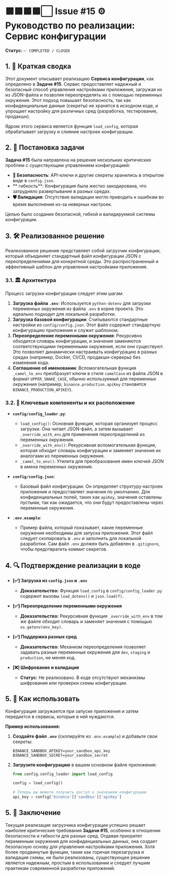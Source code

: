 # 🟩🟩🟩🟩⬜ Issue #15 ⚙️ Руководство по реализации: Сервис конфигурации

**Статус:** `✅ COMPLETED / CLOSED`

## 1. 📝 Краткая сводка

Этот документ описывает реализацию **Сервиса конфигурации**, как определено в **Задаче #15**. Сервис предоставляет надежный и безопасный способ управления настройками приложения, загружая их из JSON-файла и позволяя переопределять их с помощью переменных окружения. Этот подход повышает безопасность, так как конфиденциальные данные (секреты) не хранятся в исходном коде, и упрощает настройку для различных сред (разработка, тестирование, продакшн).

Ядром этого сервиса является функция `load_config`, которая обрабатывает загрузку и слияние настроек конфигурации.

## 2. 🎯 Постановка задачи

**Задача #15** была направлена на решение нескольких критических проблем с существующим управлением конфигурацией:
- **🔑 Безопасность**: API-ключи и другие секреты хранились в открытом виде в `config.json`.
- ** гибкость**: Конфигурация была жестко закодирована, что затрудняло развертывание в разных средах.
- **🛡️ Валидация**: Отсутствие валидации могло приводить к ошибкам во время выполнения из-за неверных настроек.

Целью было создание безопасной, гибкой и валидируемой системы конфигурации.

## 3. 🛠️ Реализованное решение

Реализованное решение представляет собой загрузчик конфигурации, который объединяет стандартный файл конфигурации JSON с переопределениями для конкретной среды. Это распространенный и эффективный шаблон для управления настройками приложения.

### 3.1. 🏛️ Архитектура

Процесс загрузки конфигурации следует этим шагам:

1.  **Загрузка файла `.env`**: Используется `python-dotenv` для загрузки переменных окружения из файла `.env` в корне проекта. Это идеально подходит для локальной разработки.
2.  **Загрузка базовой конфигурации**: Считываются стандартные настройки из `config/config.json`. Этот файл содержит стандартную конфигурацию приложения и служит шаблоном.
3.  **Переопределение переменными окружения**: Рекурсивно обходится словарь конфигурации, и значения заменяются соответствующими переменными окружения, если они существуют. Это позволяет динамически настраивать конфигурацию в разных средах (например, Docker, CI/CD, продакшн-серверы) без изменения кода.
4.  **Соглашение об именовании**: Вспомогательная функция `_camel_to_env` преобразует ключи в стиле `camelCase` из файла JSON в формат `UPPER_SNAKE_CASE`, обычно используемый для переменных окружения (например, `binance.production.apiKey` становится `BINANCE_PRODUCTION_APIKEY`).

### 3.2. 🧩 Ключевые компоненты и их расположение

- **`config/config_loader.py`**:
    - `load_config()`: Основная функция, которая организует процесс загрузки. Она читает JSON-файл, а затем вызывает `_override_with_env` для применения переопределений из переменных окружения.
    - `_override_with_env()`: Рекурсивная вспомогательная функция, которая обходит словарь конфигурации и заменяет значения их аналогами из переменных окружения.
    - `_camel_to_env()`: Утилита для преобразования имен ключей JSON в имена переменных окружения.

- **`config/config.json`**:
    - Базовый файл конфигурации. Он определяет структуру настроек приложения и предоставляет значения по умолчанию. Для конфиденциальных полей, таких как `apiKey`, значения оставлены пустыми, так как ожидается, что они будут предоставлены через переменные окружения.

- **`.env.example`**:
    - Пример файла, который показывает, какие переменные окружения необходимы для запуска приложения. Этот файл следует скопировать в `.env` и заполнить для локальной разработки. Сам файл `.env` должен быть добавлен в `.gitignore`, чтобы предотвратить коммит секретов.

## 4. 🔍 Подтверждение реализации в коде

- **[✅] Загрузка из `config.json` и `.env`**
  - **Доказательство:** Функция `load_config` в `config/config_loader.py` содержит вызовы `load_dotenv()` и `json.load(f)`.

- **[✅] Переопределение переменными окружения**
  - **Доказательство:** Рекурсивная функция `_override_with_env` в том же файле обходит словарь и заменяет значения с помощью `os.getenv(env_key)`.

- **[✅] Поддержка разных сред**
  - **Доказательство:** Механизм переопределения позволяет задавать разные переменные окружения для `dev`, `staging` и `production`, не меняя код.

- **[❌] Шифрование и валидация**
  - **Статус:** Не реализовано. В коде отсутствуют механизмы шифрования или проверки схемы конфигурации.

## 5. 🚀 Как использовать

Конфигурация загружается при запуске приложения и затем передается в сервисы, которые в ней нуждаются.

**Пример использования:**

1.  **Создайте файл `.env`** (скопируйте из `.env.example`) и добавьте свои секреты:
    ```
    BINANCE_SANDBOX_APIKEY=your_sandbox_api_key
    BINANCE_SANDBOX_SECRET=your_sandbox_secret
    ```

2.  **Загрузите конфигурацию** в вашем основном файле приложения:
    ```python
    from config.config_loader import load_config

    config = load_config()

    # Теперь вы можете получить доступ к значениям конфигурации
    api_key = config['binance']['sandbox']['apiKey']
    ```

## 5. 🏁 Заключение

Текущая реализация загрузчика конфигурации успешно решает наиболее критические требования **Задачи #15**, особенно в отношении безопасности и гибкости для разных сред. Отдавая приоритет переменным окружения для конфиденциальных данных, она создает безопасную основу для управления настройками приложения. Хотя более продвинутые функции, такие как горячая перезагрузка и валидация схемы, не были реализованы, существующее решение является надежным, простым в использовании и следует лучшим практикам современной разработки приложений.